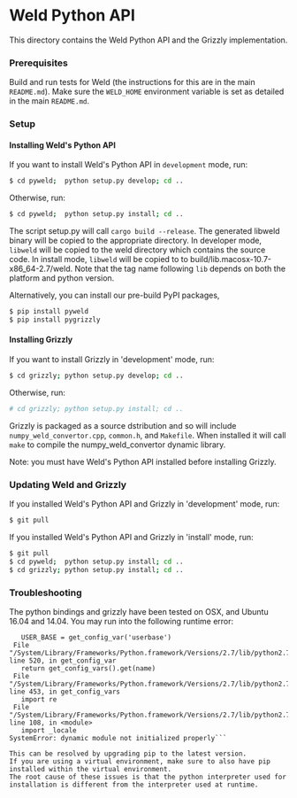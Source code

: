 # Weld Python API

This directory contains the Weld Python API and the Grizzly implementation.

### Prerequisites

Build and run tests for Weld (the instructions for this are in the main `README.md`).
Make sure the `WELD_HOME` environment variable is set as detailed in the main
`README.md`.

### Setup

#### Installing Weld's Python API

If you want to install Weld's Python API in `development` mode, run:
```bash
$ cd pyweld;  python setup.py develop; cd ..
```

Otherwise, run:
```bash
$ cd pyweld;  python setup.py install; cd ..
```

The script setup.py will call `cargo build --release`.
The generated libweld binary will be copied to the appropriate directory.
In developer mode, `libweld` will be copied to the weld directory which contains the source code. 
In install mode, `libweld` will be copied to to build/lib.macosx-10.7-x86_64-2.7/weld.
Note that the tag name following `lib` depends on both the platform and python version.

Alternatively, you can install our pre-build PyPI packages,

```bash
$ pip install pyweld
$ pip install pygrizzly
```

#### Installing Grizzly

If you want to install Grizzly in 'development' mode, run:
```bash
$ cd grizzly; python setup.py develop; cd ..
```

Otherwise, run:
```bash
# cd grizzly; python setup.py install; cd ..
```

Grizzly is packaged as a source dstribution and so will include `numpy_weld_convertor.cpp`, `common.h`, and `Makefile`.
When installed it will call `make` to compile the numpy_weld_convertor dynamic library.

Note: you must have Weld's Python API installed before installing Grizzly.

### Updating Weld and Grizzly

If you installed Weld's Python API and Grizzly in 'development' mode, run:
```bash
$ git pull
```

If you installed Weld's Python API and Grizzly in 'install' mode, run:
```bash
$ git pull
$ cd pyweld;  python setup.py install; cd ..
$ cd grizzly; python setup.py install; cd ..
```

### Troubleshooting

The python bindings and grizzly have been tested on OSX, and Ubuntu 16.04 and 14.04.
You may run into the following runtime error:

```/System/Library/Frameworks/Python.framework/Versions/2.7/lib/python2.7/site.py", line 231, in getuserbase
   USER_BASE = get_config_var('userbase')
 File "/System/Library/Frameworks/Python.framework/Versions/2.7/lib/python2.7/sysconfig.py", line 520, in get_config_var
   return get_config_vars().get(name)
 File "/System/Library/Frameworks/Python.framework/Versions/2.7/lib/python2.7/sysconfig.py", line 453, in get_config_vars
   import re
 File "/System/Library/Frameworks/Python.framework/Versions/2.7/lib/python2.7/re.py", line 108, in <module>
   import _locale
SystemError: dynamic module not initialized properly```

This can be resolved by upgrading pip to the latest version.
If you are using a virtual environment, make sure to also have pip installed within the virtual environment.
The root cause of these issues is that the python interpreter used for installation is different from the interpreter used at runtime.
